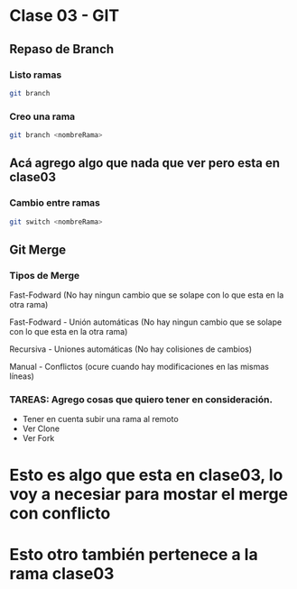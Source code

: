 # Clase 03 - GIT

## Repaso de Branch

### Listo ramas

```sh
git branch
```

### Creo una rama

```sh
git branch <nombreRama>
```

## Acá agrego algo que nada que ver pero esta en clase03

### Cambio entre ramas

```sh
git switch <nombreRama>
```

## Git Merge

### Tipos de Merge

Fast-Fodward (No hay ningun cambio que se solape con lo que esta en la otra rama)

Fast-Fodward - Unión automáticas (No hay ningun cambio que se solape con lo que esta en la otra rama)

Recursiva -  Uniones automáticas (No hay colisiones de cambios)

Manual - Conflictos (ocure cuando hay modificaciones en las mismas líneas)

### TAREAS: Agrego cosas que quiero tener en consideración.

* Tener en cuenta subir una rama al remoto
* Ver Clone
* Ver Fork

# Esto es algo que esta en clase03, lo voy a necesiar para mostar el merge con conflicto


# Esto otro también pertenece a la rama clase03

